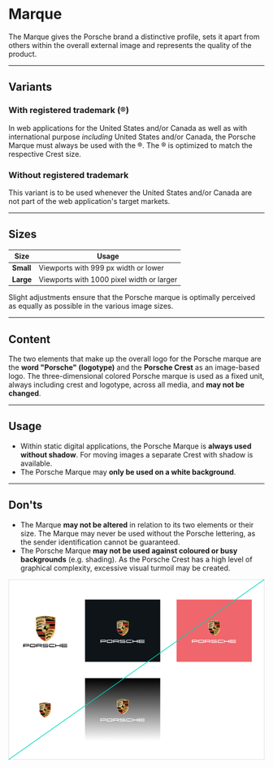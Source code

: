 # Marque

The Marque gives the Porsche brand a distinctive profile, sets it apart from others within the overall external image and represents the quality of the product. 

---

## Variants

### With registered trademark (®)

<p-marque></p-marque>

In web applications for the United States and/or Canada as well as with international purpose *including* United States and/or Canada, the Porsche Marque must always be used with the ®. The ® is optimized to match the respective Crest size.


### Without registered trademark

<p-marque trademark="false"></p-marque>

This variant is to be used whenever the United States and/or Canada are not part of the web application's target markets.

---

## Sizes

| Size | Usage |
|------|--------|
| **Small** | Viewports with 999 px width or lower |
| **Large** | Viewports with 1000 pixel width or larger |

Slight adjustments ensure that the Porsche marque is optimally perceived as equally as possible in the various image sizes.

---

## Content

The two elements that make up the overall logo for the Porsche marque are the **word "Porsche" (logotype)** and the **Porsche Crest** as an image-based logo. The three-dimensional colored Porsche marque is used as a fixed unit, always including crest and logotype, across all media, and **may not be changed**. 

---

## Usage

- Within static digital applications, the Porsche Marque is **always used without shadow**. For moving images a separate Crest with shadow is available.
- The Porsche Marque may **only be used on a white background**.

--- 

## Don'ts

- The Marque **may not be altered** in relation to its two elements or their size. The Marque may never be used without the Porsche lettering, as the sender identification cannot be guaranteed.
- The Porsche Marque **may not be used against coloured or busy backgrounds** (e.g. shading). As the Porsche Crest has a high level of graphical complexity, excessive visual turmoil may be created.

![Example for Porsche Marque](./assets/porsche-marque-donts-01.png)

